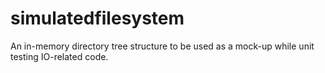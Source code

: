 # simulatedfilesystem
An in-memory directory tree structure to be used as a mock-up while unit testing IO-related code.
